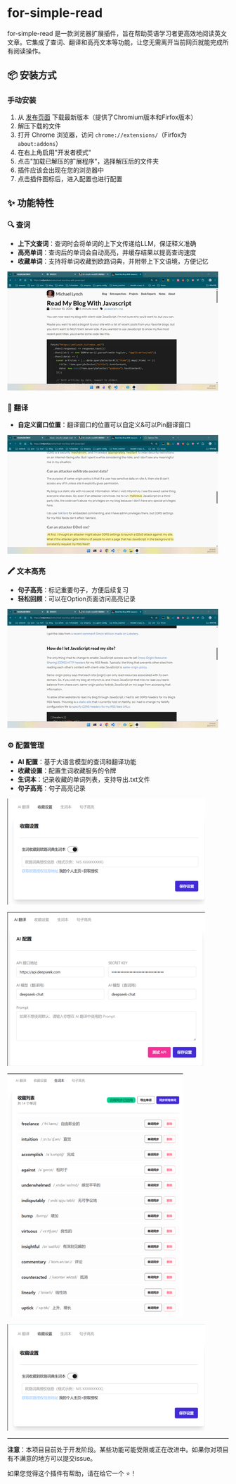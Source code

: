 # for-simple-read

for-simple-read 是一款浏览器扩展插件，旨在帮助英语学习者更高效地阅读英文文章。它集成了查词、翻译和高亮文本等功能，让您无需离开当前网页就能完成所有阅读操作。

## 📦 安装方式

### 手动安装

1. 从 [发布页面](https://github.com/x1uc/for-simple-read/releases) 下载最新版本（提供了Chromium版本和Firfox版本）
2. 解压下载的文件
3. 打开 Chrome 浏览器，访问 `chrome://extensions/`（Firfox为`about:addons`）
4. 在右上角启用"开发者模式"
5. 点击"加载已解压的扩展程序"，选择解压后的文件夹
6. 插件应该会出现在您的浏览器中
7. 点击插件图标后，进入配置也进行配置

## ✨ 功能特性

### 🔍 查词

- **上下文查词**：查词时会将单词的上下文传递给LLM，保证释义准确
- **高亮单词**：查询后的单词会自动高亮，并缓存结果以提高查询速度
- **收藏单词**：支持将单词收藏到欧路词典，并附带上下文语境，方便记忆

![查词演示](doc/assets/fsr-search.gif)

### 🔄 翻译

- **自定义窗口位置**：翻译窗口的位置可以自定义&可以Pin翻译窗口

![翻译演示](doc/assets/fsr-translation.gif)

### 🖍️ 文本高亮

- **句子高亮**：标记重要句子，方便后续复习
- **轻松回顾**：可以在Option页面访问高亮记录

![高亮演示](doc/assets/fsr-highlight.gif)

### ⚙️ 配置管理

- **AI 配置**：基于大语言模型的查词和翻译功能
- **收藏设置**：配置生词收藏服务的令牌
- **生词本**：记录收藏的单词列表，支持导出.txt文件
- **句子高亮**：句子高亮记录

![AI 配置](doc/assets/ai-config.png)

![收藏设置](doc/assets/save-config.png)

![生词本](doc/assets/word-config.png)

![高亮管理](doc/assets/highlight-config.png)

---

**注意**：本项目目前处于开发阶段。某些功能可能受限或正在改进中。如果你对项目有不满意的地方可以提交issue。

如果您觉得这个插件有帮助，请在给它一个 ⭐！
